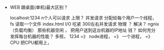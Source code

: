 - WEB 跟桌面(单机)最大区别？
  
  localhost:1234  n个人可以请求  上限？
  并发请求 
  分配给每个用户一个线程， fs 读取一个文件 index.html
  I/O 吃紧 300左右并发请求 物理
  ？ 解决？
  ngnix （负载均衡） 那些机器空闲 ， 把用户送到这台机器的IP地址 钱？
  如何充分发挥每台机器的性能？ 多核，
  1234 =》 node进程， =》 一个进程， =》 CPU
  把CPU都用上，